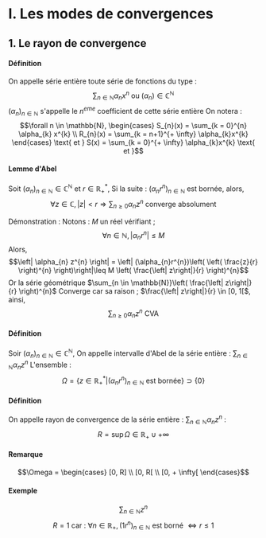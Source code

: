 # I. Les modes de convergences
## 1. Le rayon de convergence
#### Définition
On appelle série entière toute série de fonctions du type : 
$$\sum_{n \in \mathbb{N}} \alpha_{n} x^{n} \text{ ou }(\alpha_{n}) \in \mathbb{C}^{\mathbb{N}}$$
$(\alpha_{n})_{n \in \mathbb{N}}$ s'appelle le $n^{eme}$ coefficient de cette série entière
On notera : 
$$\forall n \in \mathbb{N}, \begin{cases}
S_{n}(x) = \sum_{k = 0}^{n} \alpha_{k} x^{k} \\
R_{n}(x) = \sum_{k = n+1}^{+ \infty} \alpha_{k}x^{k}
\end{cases} \text{ et } S(x) = \sum_{k = 0}^{+ \infty} \alpha_{k}x^{k} \text{ et }$$

#### Lemme d'Abel
Soit $(\alpha_{n})_{n \in \mathbb{N}} \in \mathbb{C}^{\mathbb{N}}$ et $r \in \mathbb{R}_{+}^{*}$, 
Si la suite : $(\alpha_{n}r^{n})_{n \in \mathbb{N}}$ est bornée, alors,
$$\forall z \in \mathbb{C}, \left| z\right| < r \Rightarrow \sum_{n \geq 0} \alpha_{n}z^{n} \text{ converge absolument}$$

Démonstration : 
Notons : $M$ un réel vérifiant ; 
$$\forall n \in \mathbb{N}, \left| \alpha_{n}r^{n}\right| \leq M$$
Alors, 
$$\left| \alpha_{n} z^{n} \right| = \left| (\alpha_{n}r^{n})\left( \left( \frac{z}{r} \right)^{n} \right)\right|\leq M \left( \frac{\left| z\right|}{r} \right)^{n}$$
Or la série géométrique $\sum_{n \in \mathbb{N}}\left( \frac{\left| z\right|}{r} \right)^{n}$ Converge car sa raison ; $\frac{\left| z\right|}{r} \in [0, 1[$, ainsi, 
$$\sum_{n \geq 0} \alpha_{n} z^{n} \text{ CVA}$$

#### Définition
Soir $(\alpha_{n})_{n \in \mathbb{N}} \in \mathbb{C}^{\mathbb{N}}$, 
On appelle intervalle d'Abel de la série entière : $\sum_{n \in \mathbb{N}} \alpha_{n}z^{n}$
L'ensemble : 
$$\Omega = \{ z \in \mathbb{R}_{+}^{*} | (\alpha_{n}r^{n})_{n \in \mathbb{N}} \text{ est bornée} \} \supset \{ 0 \}$$

#### Définition
On appelle rayon de convergence de la série entière : $\sum_{n \in \mathbb{N}} \alpha_{n}z^{n}$ : 
$$R = \sup \Omega \in \mathbb{R}_{+} \cup + \infty$$

#### Remarque
$$\Omega = \begin{cases}
[0, R] \\
[0, R[ \\
[0, + \infty[
\end{cases}$$

#### Exemple
$$\sum_{n \in \mathbb{N}} z^{n}$$
$$R = 1 \text{ car : }\forall n \in \mathbb{R}_{+}, (1 r^{n})_{n \in \mathbb{N}} \text{ est borné }\Leftrightarrow r\leq 1$$
